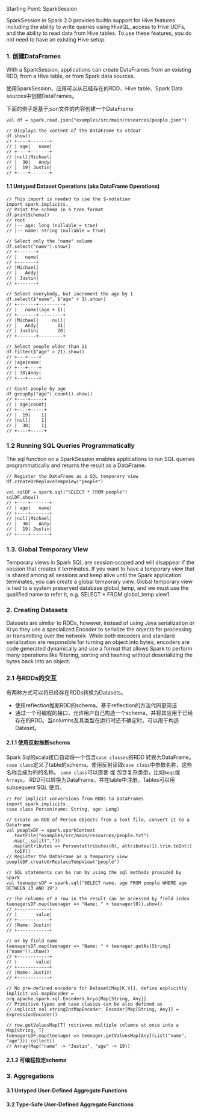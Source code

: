 
Starting Point: SparkSession

SparkSession in Spark 2.0 provides builtin support for Hive features including the ability to write queries using HiveQL, access to Hive UDFs, and the ability to read data from Hive tables. To use these features, you do not need to have an existing Hive setup.


### 1. 创建DataFrames

With a SparkSession, applications can create DataFrames from an existing RDD, from a Hive table, or from Spark data sources.

使用SparkSession，应用可以从已经存在的RDD、Hive table、Spark Data sources中创建DataFrames。

下面的例子是基于json文件的内容创建一个DataFrame

    val df = spark.read.json("examples/src/main/resources/people.json")

    // Displays the content of the DataFrame to stdout
    df.show()
    // +----+-------+
    // | age|   name|
    // +----+-------+
    // |null|Michael|
    // |  30|   Andy|
    // |  19| Justin|
    // +----+-------+


#### 1.1  Untyped Dataset Operations (aka DataFrame Operations)

    // This import is needed to use the $-notation
    import spark.implicits._
    // Print the schema in a tree format
    df.printSchema()
    // root
    // |-- age: long (nullable = true)
    // |-- name: string (nullable = true)
    
    // Select only the "name" column
    df.select("name").show()
    // +-------+
    // |   name|
    // +-------+
    // |Michael|
    // |   Andy|
    // | Justin|
    // +-------+
    
    // Select everybody, but increment the age by 1
    df.select($"name", $"age" + 1).show()
    // +-------+---------+
    // |   name|(age + 1)|
    // +-------+---------+
    // |Michael|     null|
    // |   Andy|       31|
    // | Justin|       20|
    // +-------+---------+
    
    // Select people older than 21
    df.filter($"age" > 21).show()
    // +---+----+
    // |age|name|
    // +---+----+
    // | 30|Andy|
    // +---+----+
    
    // Count people by age
    df.groupBy("age").count().show()
    // +----+-----+
    // | age|count|
    // +----+-----+
    // |  19|    1|
    // |null|    1|
    // |  30|    1|
    // +----+-----+
    
### 1.2 Running SQL Queries Programmatically

The sql function on a SparkSession enables applications to run SQL queries programmatically and returns the result as a DataFrame.
    
    // Register the DataFrame as a SQL temporary view
    df.createOrReplaceTempView("people")
    
    val sqlDF = spark.sql("SELECT * FROM people")
    sqlDF.show()
    // +----+-------+
    // | age|   name|
    // +----+-------+
    // |null|Michael|
    // |  30|   Andy|
    // |  19| Justin|
    // +----+-------+
    
    
    
    
### 1.3. Global Temporary View

Temporary views in Spark SQL are session-scoped and will disappear if the session that creates it terminates. If you want to have a temporary view that is shared among all sessions and keep alive until the Spark application terminates, you can create a global temporary view. Global temporary view is tied to a system preserved database global_temp, and we must use the qualified name to refer it, e.g. SELECT * FROM global_temp.view1.



### 2. Creating Datasets
Datasets are similar to RDDs, however, instead of using Java serialization or Kryo they use a specialized Encoder to serialize the objects for processing or transmitting over the network. While both encoders and standard serialization are responsible for turning an object into bytes, encoders are code generated dynamically and use a format that allows Spark to perform many operations like filtering, sorting and hashing without deserializing the bytes back into an object.



### 2.1 与RDDs的交互

有两种方式可以将已经存在RDDs转换为Datasets。

+ 使用reflection推断RDD的schema。基于reflection的方法代码更简洁
+ 通过一个可编程的接口，允许用户自己构造一个schema，并将其应用于已经存在的RDD。当columns及其类型在运行时还不确定时，可以用于构造Dataset。 

#### 2.1.1 使用反射推断schema

Spark Sql的scala接口自动将一个包含`case classes`的RDD 转换为DataFrame。`case class`定义了table的schema。使用反射读取`case class`中参数名称，这些名称会成为列的名称。 `case class`可以嵌套 或 包含复杂类型，比如`Seqs`或 `Arrays`。
RDD可以转换为DataFrame，并在table中注册。Tables可以用subsequent SQL 使用。 
    
    // For implicit conversions from RDDs to DataFrames
    import spark.implicits._
    case class Person(name: String, age: Long)

    // Create an RDD of Person objects from a text file, convert it to a Dataframe
    val peopleDF = spark.sparkContext
      .textFile("examples/src/main/resources/people.txt")
      .map(_.split(","))
      .map(attributes => Person(attributes(0), attributes(1).trim.toInt))
      .toDF()
    // Register the DataFrame as a temporary view
    peopleDF.createOrReplaceTempView("people")
    
    // SQL statements can be run by using the sql methods provided by Spark
    val teenagersDF = spark.sql("SELECT name, age FROM people WHERE age BETWEEN 13 AND 19")
    
    // The columns of a row in the result can be accessed by field index
    teenagersDF.map(teenager => "Name: " + teenager(0)).show()
    // +------------+
    // |       value|
    // +------------+
    // |Name: Justin|
    // +------------+
    
    // or by field name
    teenagersDF.map(teenager => "Name: " + teenager.getAs[String]("name")).show()
    // +------------+
    // |       value|
    // +------------+
    // |Name: Justin|
    // +------------+
    
    // No pre-defined encoders for Dataset[Map[K,V]], define explicitly
    implicit val mapEncoder = org.apache.spark.sql.Encoders.kryo[Map[String, Any]]
    // Primitive types and case classes can be also defined as
    // implicit val stringIntMapEncoder: Encoder[Map[String, Any]] = ExpressionEncoder()
    
    // row.getValuesMap[T] retrieves multiple columns at once into a Map[String, T]
    teenagersDF.map(teenager => teenager.getValuesMap[Any](List("name", "age"))).collect()
    // Array(Map("name" -> "Justin", "age" -> 19))


#### 2.1.2 可编程指定schema

### 3. Aggregations


#### 3.1 Untyped User-Defined Aggregate Functions

#### 3.2 Type-Safe User-Defined Aggregate Functions
